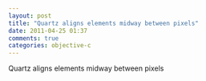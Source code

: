 ```yaml
---
layout: post
title: "Quartz aligns elements midway between pixels"
date: 2011-04-25 01:37
comments: true
categories: objective-c
---
```


Quartz aligns elements midway between pixels

